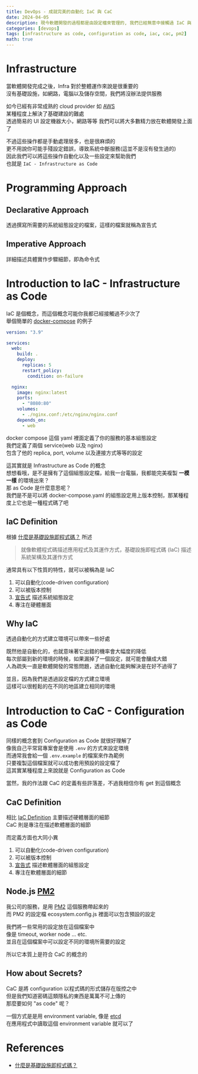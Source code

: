 ```yaml
---
title: DevOps - 成就完美的自動化 IaC 與 CaC
date: 2024-04-05
description: 現今軟體開發的過程都是由設定檔來管理的, 我們已經無意中接觸過 IaC 與 CaC 的概念很多次了。本篇文章將會從頭理解一次他們的概念
categories: [devops]
tags: [infrastructure as code, configuration as code, iac, cac, pm2]
math: true
---
```


# Infrastructure
當軟體開發完成之後，Infra 對於整體運作來說是很重要的\
沒有基礎設施，如網路，電腦以及儲存空間，我們將沒辦法提供服務

如今已經有非常成熟的 cloud provider 如 [AWS](https://aws.amazon.com/tw/)\
某種程度上解決了基礎建設的難處\
透過簡易的 UI 設定機器大小，網路等等 我們可以將大多數精力放在軟體開發上面了

不過這些操作都是手動處理居多，也是很麻煩的\
更不用說你可能手殘設定錯誤，導致系統中斷服務(這並不是沒有發生過的)\
因此我們可以將這些操作自動化以及一些設定來幫助我們\
也就是 `IaC - Infrastructure as Code`

# Programming Approach
## Declarative Approach
透過撰寫所需要的系統組態設定的檔案，這樣的檔案就稱為宣告式

## Imperative Approach
詳細描述具體實作步驟細節，即為命令式

# Introduction to IaC - Infrastructure as Code
IaC 是個概念，而這個概念可能你我都已經接觸過不少次了\
舉個簡單的 [docker-compose](https://docs.docker.com/compose/) 的例子

```yaml
version: "3.9"

services:
  web:
    build: .
    deploy:
      replicas: 5
      restart_policy:
        condition: on-failure

  nginx:
    image: nginx:latest
    ports:
      - "8080:80"
    volumes:
      - ./nginx.conf:/etc/nginx/nginx.conf
    depends_on:
      - web
```

docker compose 這個 yaml 裡面定義了你的服務的基本組態設定\
我們定義了兩個 service(web 以及 nginx)\
包含了他的 replica, port, volume 以及連接方式等等的設定

這其實就是 Infrastructure as Code 的概念\
想想看哦，是不是擁有了這個組態設定檔，給我一台電腦，我都能完美複製 **一模一樣** 的環境出來？\
那 as Code 是什麼意思呢？\
我們是不是可以將 docker-compose.yaml 的組態設定用上版本控制，那某種程度上它也是一種程式碼了吧

## IaC Definition
根據 [什麼是基礎設施即程式碼？](https://aws.amazon.com/tw/what-is/iac/) 所述

> 就像軟體程式碼描述應用程式及其運作方式，基礎設施即程式碼 (IaC) 描述系統架構及其運作方式

通常具有以下性質的特性，就可以被稱為是 IaC
1. 可以自動化(code-driven configuration)
2. 可以被版本控制
3. [宣告式](#declarative-approach) 描述系統組態設定
4. 專注在硬體層面

## Why IaC
透過自動化的方式建立環境可以帶來一些好處

既然他是自動化的，也就意味著它出錯的機率會大幅度的降低\
每次部屬到新的環境的時候，如果漏掉了一個設定，就可能會釀成大錯\
人為疏失一直是軟體開發的常態問題，透過自動化能夠解決是在好不過得了

並且，因為我們是透過設定檔的方式建立環境\
這樣可以很輕鬆的在不同的地區建立相同的環境

# Introduction to CaC - Configuration as Code
同樣的概念套到 Configuration as Code 就很好理解了\
像我自己平常寫專案會是使用 `.env` 的方式來設定環境\
而通常我會給一個 `.env.example` 的檔案來作為範例\
只要複製這個檔案就可以成功套用預設的設定檔了\
這其實某種程度上來說就是 Configuration as Code

當然，我的作法跟 CaC 的定義有些許落差，不過我相信你有 get 到這個概念

## CaC Definition
相比 [IaC Definition](#iac-definition) 主要描述硬體層面的細節\
CaC 則是專注在描述軟體層面的細節

而定義方面也大同小異

1. 可以自動化(code-driven configuration)
2. 可以被版本控制
3. [宣告式](#declarative-approach) 描述軟體層面的組態設定
4. 專注在軟體層面的細節

## Node.js [PM2](https://pm2.keymetrics.io/)
我公司的服務，是用 [PM2](https://pm2.keymetrics.io/) 這個服務帶起來的\
而 PM2 的設定檔 ecosystem.config.js 裡面可以包含預設的設定

我們將一些常用的設定放在這個檔案中\
像是 timeout, worker node ... etc.\
並且在這個檔案中可以設定不同的環境所需要的設定

所以它本質上是符合 CaC 的概念的

## How about Secrets?
CaC 是將 configuration 以程式碼的形式儲存在版控之中\
但是我們知道密碼這類隱私的東西是萬萬不可上傳的\
那麼要如何 "as code" 呢？

一個方式是是用 environment variable, 像是 [etcd](https://etcd.io/)\
在應用程式中讀取這個 environment variable 就可以了

# References
+ [什麼是基礎設施即程式碼？](https://aws.amazon.com/tw/what-is/iac/)
